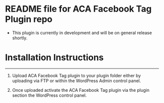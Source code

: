 # README file for ACA Facebook Tag Plugin repo
- This plugin is currently in development and will be on general release shortly.

# Installation Instructions
--------------

1. Upload ACA Facebook Tag plugin to your plugin folder either by uploading via FTP or within the WordPress Admin control panel.

2. Once uploaded activate the ACA Facebook Tag plugin via the plugin section the WordPress control panel.